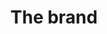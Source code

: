 ---
layout: redirect.njk
tags: page
key: brand_en
title: The brand
redirect: /en/foundation/brand/portal/
parent: foundation_en
order: 1
---